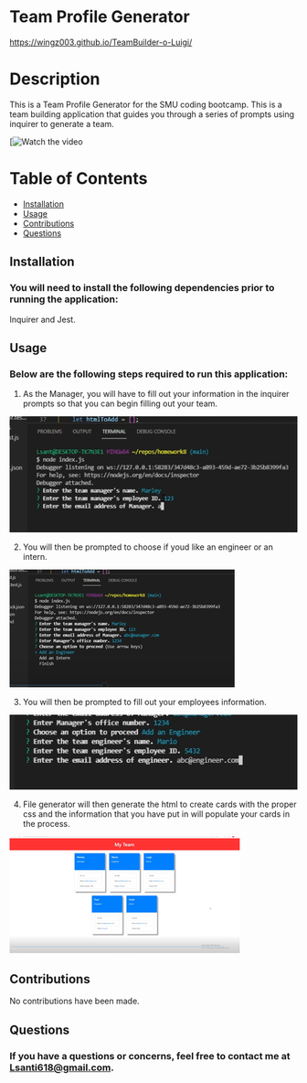 # Team Profile Generator
https://wingz003.github.io/TeamBuilder-o-Luigi/



# Description
This is a Team Profile Generator for the SMU coding bootcamp. This is a team building application that guides you through a series of prompts using inquirer to generate a team.

[![Watch the video](video/TeamBuilder.gif)



# Table of Contents
* [Installation](#installation)
* [Usage](#usage)
* [Contributions](#contributions)
* [Questions](#questions)



## Installation
### You will need to install the following dependencies prior to running the application:</br>

Inquirer and  Jest.

## Usage 
### Below are the following steps required to run this application:</br>

1. As the Manager, you will have to fill out your information in the inquirer prompts so that you can begin filling out your team.

![](img/Manager.png)

2. You will then be prompted to choose if youd like an engineer or an intern.

![](img/ChooseEmployee.png)

3. You will then be prompted to fill out your employees information.

![](img/Engineer.png)

4. File generator will then generate the html to create cards with the proper css and the information that you have put in will populate your   cards in the process.

![](img/TeamBuilder.png)

## Contributions</br>

No contributions have been made.




## Questions
### If you have a questions or concerns, feel free to contact me at Lsanti618@gmail.com.
